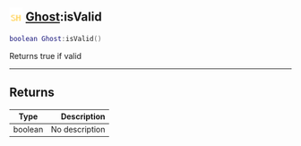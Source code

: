 ## <img src="../../.gitbook/assets/shared.png" width="24" height=24 /> [Ghost](https://iaswiki.rawr.dev/readme/ghost):isValid

```lua
boolean Ghost:isValid()
```

Returns true if valid

------
## Returns

| Type   | Description |
| ------ | ----------: |
| boolean | No description |


